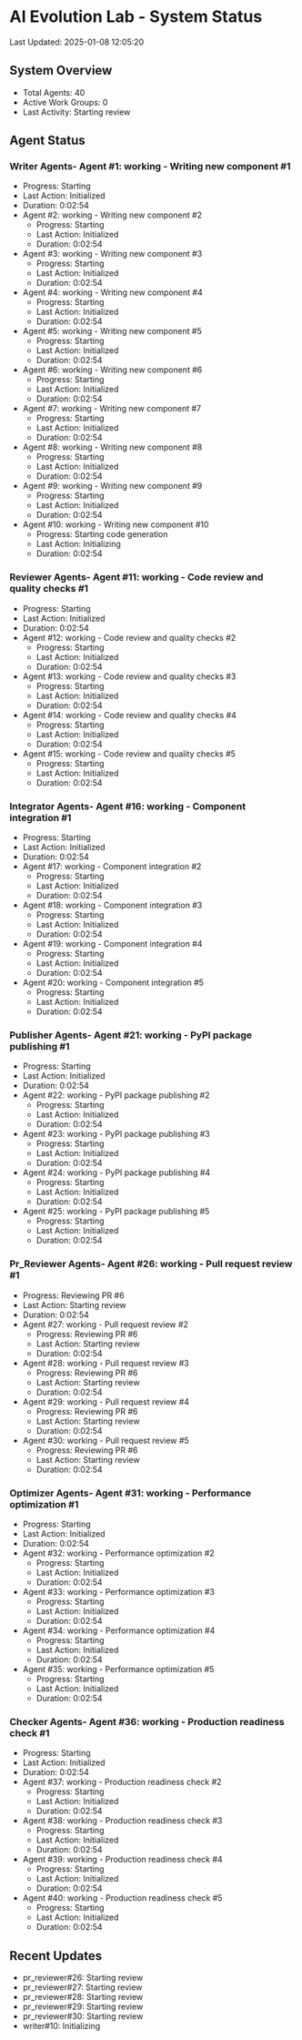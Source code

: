 # AI Evolution Lab - System Status
Last Updated: 2025-01-08 12:05:20

## System Overview
- Total Agents: 40
- Active Work Groups: 0
- Last Activity: Starting review

## Agent Status

### Writer Agents- Agent #1: working - Writing new component #1
  - Progress: Starting
  - Last Action: Initialized
  - Duration: 0:02:54
- Agent #2: working - Writing new component #2
  - Progress: Starting
  - Last Action: Initialized
  - Duration: 0:02:54
- Agent #3: working - Writing new component #3
  - Progress: Starting
  - Last Action: Initialized
  - Duration: 0:02:54
- Agent #4: working - Writing new component #4
  - Progress: Starting
  - Last Action: Initialized
  - Duration: 0:02:54
- Agent #5: working - Writing new component #5
  - Progress: Starting
  - Last Action: Initialized
  - Duration: 0:02:54
- Agent #6: working - Writing new component #6
  - Progress: Starting
  - Last Action: Initialized
  - Duration: 0:02:54
- Agent #7: working - Writing new component #7
  - Progress: Starting
  - Last Action: Initialized
  - Duration: 0:02:54
- Agent #8: working - Writing new component #8
  - Progress: Starting
  - Last Action: Initialized
  - Duration: 0:02:54
- Agent #9: working - Writing new component #9
  - Progress: Starting
  - Last Action: Initialized
  - Duration: 0:02:54
- Agent #10: working - Writing new component #10
  - Progress: Starting code generation
  - Last Action: Initializing
  - Duration: 0:02:54

### Reviewer Agents- Agent #11: working - Code review and quality checks #1
  - Progress: Starting
  - Last Action: Initialized
  - Duration: 0:02:54
- Agent #12: working - Code review and quality checks #2
  - Progress: Starting
  - Last Action: Initialized
  - Duration: 0:02:54
- Agent #13: working - Code review and quality checks #3
  - Progress: Starting
  - Last Action: Initialized
  - Duration: 0:02:54
- Agent #14: working - Code review and quality checks #4
  - Progress: Starting
  - Last Action: Initialized
  - Duration: 0:02:54
- Agent #15: working - Code review and quality checks #5
  - Progress: Starting
  - Last Action: Initialized
  - Duration: 0:02:54

### Integrator Agents- Agent #16: working - Component integration #1
  - Progress: Starting
  - Last Action: Initialized
  - Duration: 0:02:54
- Agent #17: working - Component integration #2
  - Progress: Starting
  - Last Action: Initialized
  - Duration: 0:02:54
- Agent #18: working - Component integration #3
  - Progress: Starting
  - Last Action: Initialized
  - Duration: 0:02:54
- Agent #19: working - Component integration #4
  - Progress: Starting
  - Last Action: Initialized
  - Duration: 0:02:54
- Agent #20: working - Component integration #5
  - Progress: Starting
  - Last Action: Initialized
  - Duration: 0:02:54

### Publisher Agents- Agent #21: working - PyPI package publishing #1
  - Progress: Starting
  - Last Action: Initialized
  - Duration: 0:02:54
- Agent #22: working - PyPI package publishing #2
  - Progress: Starting
  - Last Action: Initialized
  - Duration: 0:02:54
- Agent #23: working - PyPI package publishing #3
  - Progress: Starting
  - Last Action: Initialized
  - Duration: 0:02:54
- Agent #24: working - PyPI package publishing #4
  - Progress: Starting
  - Last Action: Initialized
  - Duration: 0:02:54
- Agent #25: working - PyPI package publishing #5
  - Progress: Starting
  - Last Action: Initialized
  - Duration: 0:02:54

### Pr_Reviewer Agents- Agent #26: working - Pull request review #1
  - Progress: Reviewing PR #6
  - Last Action: Starting review
  - Duration: 0:02:54
- Agent #27: working - Pull request review #2
  - Progress: Reviewing PR #6
  - Last Action: Starting review
  - Duration: 0:02:54
- Agent #28: working - Pull request review #3
  - Progress: Reviewing PR #6
  - Last Action: Starting review
  - Duration: 0:02:54
- Agent #29: working - Pull request review #4
  - Progress: Reviewing PR #6
  - Last Action: Starting review
  - Duration: 0:02:54
- Agent #30: working - Pull request review #5
  - Progress: Reviewing PR #6
  - Last Action: Starting review
  - Duration: 0:02:54

### Optimizer Agents- Agent #31: working - Performance optimization #1
  - Progress: Starting
  - Last Action: Initialized
  - Duration: 0:02:54
- Agent #32: working - Performance optimization #2
  - Progress: Starting
  - Last Action: Initialized
  - Duration: 0:02:54
- Agent #33: working - Performance optimization #3
  - Progress: Starting
  - Last Action: Initialized
  - Duration: 0:02:54
- Agent #34: working - Performance optimization #4
  - Progress: Starting
  - Last Action: Initialized
  - Duration: 0:02:54
- Agent #35: working - Performance optimization #5
  - Progress: Starting
  - Last Action: Initialized
  - Duration: 0:02:54

### Checker Agents- Agent #36: working - Production readiness check #1
  - Progress: Starting
  - Last Action: Initialized
  - Duration: 0:02:54
- Agent #37: working - Production readiness check #2
  - Progress: Starting
  - Last Action: Initialized
  - Duration: 0:02:54
- Agent #38: working - Production readiness check #3
  - Progress: Starting
  - Last Action: Initialized
  - Duration: 0:02:54
- Agent #39: working - Production readiness check #4
  - Progress: Starting
  - Last Action: Initialized
  - Duration: 0:02:54
- Agent #40: working - Production readiness check #5
  - Progress: Starting
  - Last Action: Initialized
  - Duration: 0:02:54


## Recent Updates
- pr_reviewer#26: Starting review
- pr_reviewer#27: Starting review
- pr_reviewer#28: Starting review
- pr_reviewer#29: Starting review
- pr_reviewer#30: Starting review
- writer#10: Initializing
